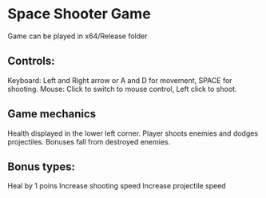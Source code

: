 # Space Shooter Game

Game can be played in x64/Release folder

## Controls:
Keyboard: Left and Right arrow or A and D  for movement, SPACE for shooting.
Mouse: Click to switch to mouse control, Left click to shoot.

## Game mechanics
Health displayed in the lower left corner.
Player shoots enemies and dodges projectiles.
Bonuses fall from destroyed enemies.

## Bonus types:
Heal by 1 poins
Increase shooting speed
Increase projectile speed